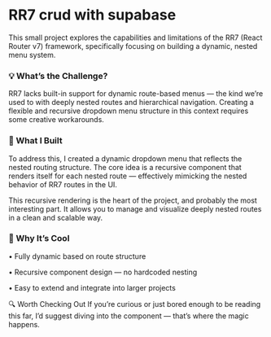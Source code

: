 # RR7 crud with supabase

This small project explores the capabilities and limitations of the RR7 (React Router v7) framework, specifically focusing on building a dynamic, nested menu system.

### 💡 What’s the Challenge?

RR7 lacks built-in support for dynamic route-based menus — the kind we’re used to with deeply nested routes and hierarchical navigation. Creating a flexible and recursive dropdown menu structure in this context requires some creative workarounds.

### 🔧 What I Built

To address this, I created a dynamic dropdown menu that reflects the nested routing structure. The core idea is a recursive <DropDown /> component that renders itself for each nested route — effectively mimicking the nested behavior of RR7 routes in the UI.

This recursive rendering is the heart of the project, and probably the most interesting part. It allows you to manage and visualize deeply nested routes in a clean and scalable way.

### 📌 Why It’s Cool

• Fully dynamic based on route structure

• Recursive component design — no hardcoded nesting

• Easy to extend and integrate into larger projects

🔍 Worth Checking Out
If you’re curious or just bored enough to be reading this far, I’d suggest diving into the <DropDown /> component — that’s where the magic happens.
